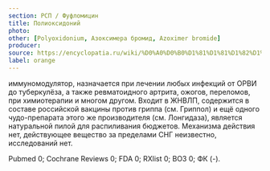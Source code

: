 ```yaml
---
section: РСП / Фуфломицин
title: Полиоксидоний
photo:
other: [Polyoxidonium, Азоксимера бромид, Azoximer bromide]
producer:
source: https://encyclopatia.ru/wiki/%D0%A0%D0%B0%D1%81%D1%81%D1%82%D1%80%D0%B5%D0%BB%D1%8C%D0%BD%D1%8B%D0%B9_%D1%81%D0%BF%D0%B8%D1%81%D0%BE%D0%BA_%D0%BF%D1%80%D0%B5%D0%BF%D0%B0%D1%80%D0%B0%D1%82%D0%BE%D0%B2
label: orange
---
```


иммуномодулятор, назначается при лечении любых инфекций от ОРВИ до туберкулёза, а также ревматоидного артрита, ожогов, переломов, при химиотерапии и многом другом. Входит в ЖНВЛП, содержится в составе российской вакцины против гриппа (см. Гриппол) и ещё одного чудо-препарата этого же производителя (см. Лонгидаза), является натуральной пилой для распиливания бюджетов. Механизма действия нет, действующее вещество за пределами СНГ неизвестно, исследований нет.

Pubmed 0; Cochrane Reviews 0; FDA 0; RXlist 0; ВОЗ 0; ФК (-).

